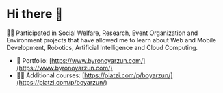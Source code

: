 # Hi there 👋

👨‍💻 Participated in Social Welfare, Research, Event Organization and Environment projects that have allowed me to learn about Web and Mobile Development, Robotics, Artificial Intelligence and Cloud Computing.


- 💼 Portfolio: [https://www.byronoyarzun.com/](https://www.byronoyarzun.com/)
- 👨‍🎓 Additional courses: [https://platzi.com/p/boyarzun/](https://platzi.com/p/boyarzun/)
